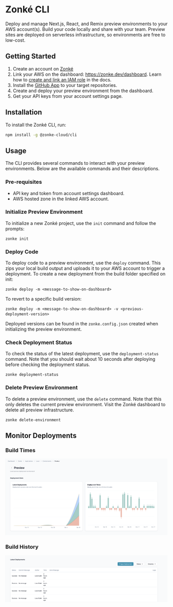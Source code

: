 # Zonké CLI

Deploy and manage Next.js, React, and Remix preview environments to your AWS account(s). Build your code locally and share with your team. Preview sites are deployed on serverless infrastructure, so environments are free to low-cost.

## Getting Started
1. Create an account on [Zonké](https://zonke.dev/)
2. Link your AWS on the dashboard: https://zonke.dev/dashboard. Learn how to [create and link an IAM role](https://docs.zonke.dev/guides/aws/create-iam-access-role) in the docs.
3. Install the [GitHub App](https://github.com/apps/zonke-connector) to your target repositories.
4. Create and deploy your preview environment from the dashboard.
5. Get your API keys from your account settings page.

## Installation

To install the Zonké CLI, run:

```sh
npm install -g @zonke-cloud/cli
```

## Usage
The CLI provides several commands to interact with your preview environments. Below are the available commands and their descriptions.

### Pre-requisites
- API key and token from account settings dashboard.
- AWS hosted zone in the linked AWS account.

### Initialize Preview Environment
To initialize a new Zonké project, use the `init` command and follow the prompts:
```
zonke init
```

### Deploy Code
To deploy code to a preview environment, use the `deploy` command. This zips your local build output and uploads it to your AWS account to trigger a deployment. To create a new deployment from the build folder specified on init:
```
zonke deploy -m <message-to-show-on-dashboard>
```

To revert to a specific build version:
```
zonke deploy -m <message-to-show-on-dashboard> -v <previous-deployment-version>
```
Deployed versions can be found in the `zonke.config.json` created when initializing the preview environment.

### Check Deployment Status
To check the status of the latest deployment, use the `deployment-status` command. Note that you should wait about 10 seconds after deploying before checking the deployment status.
```
zonke deployment-status
```

### Delete Preview Environment
To delete a preview environment, use the `delete` command. Note that this only deletes the current preview environment. Visit the Zonké dashboard to delete all preview infrastructure.
```
zonke delete-environment
```

## Monitor Deployments
### Build Times
![View build stats on dashboard](../../assets/dashboard-build-stats.png)

### Build History
![View build history on dashboard](../../assets/dashboard-build-history.png)
